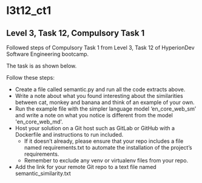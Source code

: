 # l3t12_ct1
## Level 3, Task 12, Compulsory Task 1

Followed steps of Compulsory Task 1 from Level 3, Task 12 of HyperionDev Software Engineering bootcamp.

The task is as shown below.

Follow these steps:
* Create a file called semantic.py and run all the code extracts above.
* Write a note about what you found interesting about the similarities
between cat, monkey and banana and think of an example of your own.
* Run the example file with the simpler language model ‘en_core_web_sm’
and write a note on what you notice is different from the model
'en_core_web_md'.
* Host your solution on a Git host such as GitLab or GitHub with a Dockerfile
and instructions to run included.
  * If it doesn’t already, please ensure that your repo includes a file
named requirements.txt to automate the installation of the project’s
requirements.
  * Remember to exclude any venv or virtualenv files from your repo.
* Add the link for your remote Git repo to a text file named
semantic_similarity.txt
